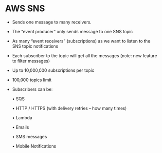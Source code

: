 # AWS SNS

* Sends one message to many receivers.
* The “event producer” only sends message to one SNS topic
*  As many “event receivers” (subscriptions) as we want to listen to the SNS topic notifications
*  Each subscriber to the topic will get all the messages (note: new feature to filter messages)
*  Up to 10,000,000 subscriptions per topic
*  100,000 topics limit
*  Subscribers can be:

   • SQS

   • HTTP / HTTPS (with delivery retries – how many times)

   • Lambda

   • Emails

   • SMS messages

   • Mobile Notifications

